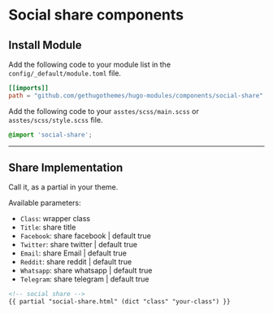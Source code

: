 # Social share components

## Install Module

Add the following code to your module list in the `config/_default/module.toml` file.

```toml
[[imports]]
path = "github.com/gethugothemes/hugo-modules/components/social-share"
```

Add the following code to your `asstes/scss/main.scss` or `asstes/scss/style.scss` file.

```scss
@import 'social-share';
```

<hr>

## Share Implementation

Call it, as a partial in your theme.

Available parameters:

* `Class`: wrapper class
* `Title`: share title
* `Facebook`: share facebook | default true
* `Twitter`: share twitter | default true
* `Email`: share Email | default true
* `Reddit`: share reddit | default true
* `Whatsapp`: share whatsapp | default true
* `Telegram`: share telegram | default true

```html
<!-- social share -->
{{ partial "social-share.html" (dict "class" "your-class") }}
```
